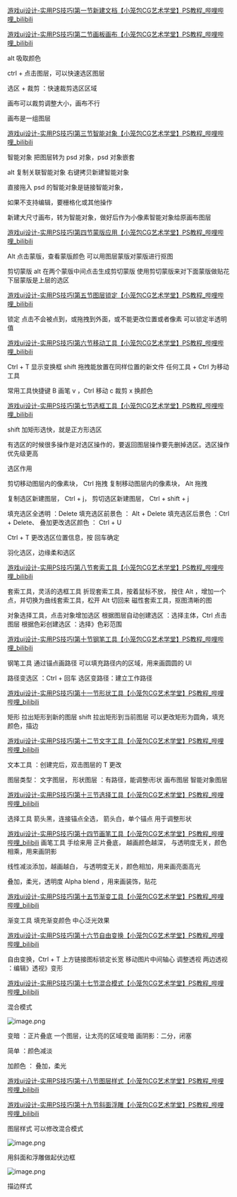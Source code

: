 [游戏ui设计-实用PS技巧I第一节新建文档【小笼包CG艺术学堂】PS教程\_哔哩哔哩\_bilibili](https://www.bilibili.com/video/BV1HT411H7mt?vd_source=ebf06d572d5366b5ef7bc5032fefb08d&spm_id_from=333.788.videopod.sections)

[游戏ui设计-实用PS技巧I第二节画板画布【小笼包CG艺术学堂】PS教程\_哔哩哔哩\_bilibili](https://www.bilibili.com/video/BV1TT411H7Ye?vd_source=ebf06d572d5366b5ef7bc5032fefb08d&spm_id_from=333.788.player.switch)

alt 吸取颜色

ctrl + 点击图层，可以快速选区图层

选区 + 裁剪 ：快速裁剪选区区域

画布可以裁剪调整大小，画布不行

画布是一组图层

[游戏ui设计-实用PS技巧I第三节智能对象【小笼包CG艺术学堂】PS教程\_哔哩哔哩\_bilibili](https://www.bilibili.com/video/BV1Lz4y1Y7BM?vd_source=ebf06d572d5366b5ef7bc5032fefb08d&spm_id_from=333.788.player.switch)

智能对象
把图层转为 psd 对象，psd 对象嵌套

alt 复制关联智能对象
右键拷贝新建智能对象

直接拖入 psd 的智能对象是链接智能对象，

如果不支持编辑，要栅格化或其他操作

新建大尺寸画布，转为智能对象，做好后作为小像素智能对象给原画布图层

[游戏ui设计-实用PS技巧I第四节蒙版应用【小笼包CG艺术学堂】PS教程\_哔哩哔哩\_bilibili](https://www.bilibili.com/video/BV1Ng4y1j7Eh?vd_source=ebf06d572d5366b5ef7bc5032fefb08d&spm_id_from=333.788.player.switch)

Alt 点击蒙版，查看蒙版颜色
可以用图层蒙版对蒙版进行抠图

剪切蒙版
alt 在两个蒙版中间点击生成剪切蒙版
使用剪切蒙版来对下面蒙版做贴花
下层蒙版是上层的选区

[游戏ui设计-实用PS技巧I第五节图层锁定【小笼包CG艺术学堂】PS教程\_哔哩哔哩\_bilibili](https://www.bilibili.com/video/BV1mc411N7bM?vd_source=ebf06d572d5366b5ef7bc5032fefb08d&spm_id_from=333.788.videopod.sections)

锁定
点击不会被点到，或拖拽到外面，或不能更改位置或者像素
可以锁定半透明值

[游戏ui设计-实用PS技巧I第六节移动工具【小笼包CG艺术学堂】PS教程\_哔哩哔哩\_bilibili](https://www.bilibili.com/video/BV1wc411K7n9?vd_source=ebf06d572d5366b5ef7bc5032fefb08d&spm_id_from=333.788.videopod.sections)

Ctrl + T 显示变换框
shift 拖拽能放置在同样位置的新文件
任何工具 + Ctrl 为移动工具

常用工具快捷键
B 画笔
v ，Ctrl 移动
c 裁剪
x 换颜色

[游戏ui设计-实用PS技巧I第七节选框工具【小笼包CG艺术学堂】PS教程\_哔哩哔哩\_bilibili](https://www.bilibili.com/video/BV1Sd4y1f7v7?vd_source=ebf06d572d5366b5ef7bc5032fefb08d&spm_id_from=333.788.player.switch)


shift 加矩形选快，就是正方形选区

有选区的时候很多操作是对选区操作的，要返回图层操作要先删掉选区。选区操作优先级更高

选区作用

剪切移动图层内的像素块， Ctrl 拖拽
复制移动图层内的像素块， Alt 拖拽

复制选区新建图层， Ctrl + j， 
剪切选区新建图层， Ctrl + shift + j

填充选区全透明 ：Delete
填充选区前景色 ： Alt + Delete
填充选区后景色 ：Ctrl + Delete、
叠加更改选区颜色 ： Ctrl + U 

Ctrl + T 更改选区位置信息，按 回车确定

羽化选区，边缘柔和选区

[游戏ui设计-实用PS技巧I第八节套索工具【小笼包CG艺术学堂】PS教程\_哔哩哔哩\_bilibili](https://www.bilibili.com/video/BV1uz4y1h73W?vd_source=ebf06d572d5366b5ef7bc5032fefb08d&spm_id_from=333.788.player.switch)

套索工具，灵活的选框工具
折现套索工具，按着鼠标不放， 按住 Alt ，增加一个点，并切换为曲线套索工具，松开 Alt 切回来
磁性套索工具，抠图清晰的图

对象选择工具，点击对象增加选区
根据图层自动创建选区 ：选择主体，Ctrl 点击图层
根据色彩创建选区 ：选择》色彩范围

[游戏ui设计-实用PS技巧I第十节钢笔工具【小笼包CG艺术学堂】PS教程\_哔哩哔哩\_bilibili](https://www.bilibili.com/video/BV1jm4y1t7YE?vd_source=ebf06d572d5366b5ef7bc5032fefb08d&spm_id_from=333.788.player.switch)

钢笔工具
通过锚点画路径
可以填充路径内的区域，用来画圆圆的 UI

路径变选区 ：Ctrl + 回车
选区变路径：建立工作路径

[游戏ui设计-实用PS技巧I第十一节形状工具【小笼包CG艺术学堂】PS教程\_哔哩哔哩\_bilibili](https://www.bilibili.com/video/BV1no4y137We?vd_source=ebf06d572d5366b5ef7bc5032fefb08d&spm_id_from=333.788.player.switch)

矩形
拉出矩形到新的图层
shift 拉出矩形到当前图层
可以更改矩形为圆角，填充颜色，描边

[游戏ui设计-实用PS技巧I第十二节文字工具【小笼包CG艺术学堂】PS教程\_哔哩哔哩\_bilibili](https://www.bilibili.com/video/BV1Gu4y1Z7FW?vd_source=ebf06d572d5366b5ef7bc5032fefb08d&spm_id_from=333.788.player.switch)

文本工具 ：创建完后，双击图层的 T 更改

图层类型：
文字图层，
形状图层 ：有路径，能调整i形状
画布图层
智能对象图层

[游戏ui设计-实用PS技巧I第十三节选择工具【小笼包CG艺术学堂】PS教程\_哔哩哔哩\_bilibili](https://www.bilibili.com/video/BV1HM4y1v7BE?vd_source=ebf06d572d5366b5ef7bc5032fefb08d&spm_id_from=333.788.player.switch)

选择工具
箭头黑，连接锚点全选，
箭头白，单个锚点
用于调整形状

[游戏ui设计-实用PS技巧I第十四节画笔工具【小笼包CG艺术学堂】PS教程\_哔哩哔哩\_bilibili](https://www.bilibili.com/video/BV1DL411i7zx?vd_source=ebf06d572d5366b5ef7bc5032fefb08d&spm_id_from=333.788.player.switch)
画笔工具
手绘来用
正片叠底， 越画颜色越深，
与透明度无关，颜色相乘，用来画阴影

线性减淡添加，越画越白，
与透明度无关，颜色相加，用来画亮面高光

叠加，柔光，透明度 Alpha blend ，用来画装饰，贴花

[游戏ui设计-实用PS技巧I第十五节渐变工具【小笼包CG艺术学堂】PS教程\_哔哩哔哩\_bilibili](https://www.bilibili.com/video/BV1ZM4y1Y7sq?vd_source=ebf06d572d5366b5ef7bc5032fefb08d&spm_id_from=333.788.player.switch)

渐变工具
填充渐变颜色
中心泛光效果

[游戏ui设计-实用PS技巧I第十六节自由变换【小笼包CG艺术学堂】PS教程\_哔哩哔哩\_bilibili](https://www.bilibili.com/video/BV1aW4y1Q7G4?vd_source=ebf06d572d5366b5ef7bc5032fefb08d&spm_id_from=333.788.player.switch)

自由变换，Ctrl + T
上方链接图标锁定长宽
移动图片中间轴心
调整透视
两边透视 ：编辑》透视》变形

[游戏ui设计-实用PS技巧I第十七节混合模式【小笼包CG艺术学堂】PS教程\_哔哩哔哩\_bilibili](https://www.bilibili.com/video/BV1kc411M721?vd_source=ebf06d572d5366b5ef7bc5032fefb08d&spm_id_from=333.788.player.switch)

混合模式

![image.png](https://image-1253155090.cos.ap-nanjing.myqcloud.com/202503212013417.png)

变暗 ：正片叠底
一个图层，让太亮的区域变暗
画阴影：二分，闭塞

简单 ：颜色减淡

加颜色 ： 叠加，柔光

[游戏ui设计-实用PS技巧I第十八节图层样式【小笼包CG艺术学堂】PS教程\_哔哩哔哩\_bilibili](https://www.bilibili.com/video/BV1Xc411M7QF?vd_source=ebf06d572d5366b5ef7bc5032fefb08d&spm_id_from=333.788.player.switch)

[游戏ui设计-实用PS技巧I第十九节斜面浮雕【小笼包CG艺术学堂】PS教程\_哔哩哔哩\_bilibili](https://www.bilibili.com/video/BV1xc411u7Ud?vd_source=ebf06d572d5366b5ef7bc5032fefb08d&spm_id_from=333.788.player.switch)



图层样式
可以修改混合模式

![image.png](https://image-1253155090.cos.ap-nanjing.myqcloud.com/202503212025781.png)

用斜面和浮雕做起伏边框

![image.png](https://image-1253155090.cos.ap-nanjing.myqcloud.com/202503212028208.png)

描边样式